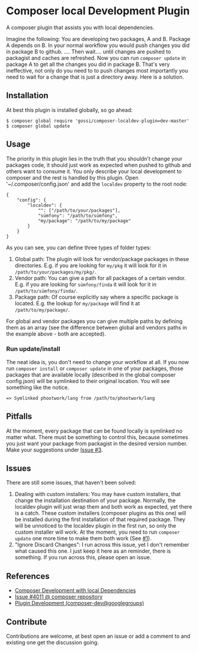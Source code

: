 # Composer local Development Plugin

A composer plugin that assists you with local dependencies.

Imagine the following: You are developing two packages, A and B. Package A depends on B. In your normal workflow you would push changes you did in package B to github. .... Then wait.... until changes are pushed to packagist and caches are refreshed. Now you can run `composer update` in package A to get all the changes you did in package B. That's very ineffective, not only do you need to to push changes most importantly you need to wait for a change that is just a directory away. Here is a solution.

## Installation

At best this plugin is installed globally, so go ahead:

```
$ composer global require 'gossi/composer-localdev-plugin=dev-master'
$ composer global update
```

## Usage

The priority in this plugin lies in the truth that you shouldn't change your packages code, it should just work as expected when pushed to github and others want to consume it. You only describe your local development to composer and the rest is handled by this plugin. Open '~/.composer/config.json' and add the `localdev` property to the root node:

```
{
    "config": {
        "localdev": {
            "": ["/path/to/your/packages"],
            "sümfony": "/path/to/sümfony",
			"my/package": "/path/to/my/package"
        }
    }
}
```

As you can see, you can define three types of folder types:

1. Global path: The plugin will look for vendor/package packages in these directories. E.g. if you are looking for `my/pkg` it will look for it in `/path/to/your/packages/my/pkg/`.
2. Vendor path: You can give a path for all packages of a certain vendor. E.g. if you are looking for `sümfony/finda` it will look for it in `/path/to/sümfony/finda/`.
3. Package path: Of course explicitly say where a specific package is located. E.g. the lookup for `my/package` will find it at `/path/to/my/package/`.

For global and vendor packages you can give multiple paths by defining them as an array (see the difference between global and vendors paths in the example above - both are accepted).

### Run update/install

The neat idea is, you don't need to change your workflow at all. If you now run `composer install` or `composer update` in one of your packages, those packages that are available locally (described in the global composer config.json) will be symlinked to their original location. You will see something like the notice.

```
=> Symlinked phootwork/lang from /path/to/phootwork/lang
```

## Pitfalls

At the moment, every package that can be found locally is symlinked no matter what. There must be something to control this, because sometimes you just want your package from packagist in the desired version number. Make your suggestions under [Issue #3](https://github.com/gossi/composer-localdev-plugin/issues/3).

## Issues

There are still some issues, that haven't been solved:

1. Dealing with custom installers: You may have custom installers, that change the installation destination of your package. Normally, the localdev plugin will just wrap them and both work as expected, yet there is a catch. These custom installers (composer plugins as this one) will be installed during the first installation of that required package. They will be unnoticed to the localdev plugin in the first run, so only the custom installer will work. At the moment, you need to run `composer update` one more time to make them both work (See [#1](https://github.com/gossi/composer-localdev-plugin/issues/1)).
2. "Ignore Discard Changes": I run across this issue, yet I don't remember what caused this one. I just keep it here as an reminder, there is something. If you run across this, please open an issue.

## References

- [Composer Development with local Dependencies](http://gos.si/blog/composer-development-with-local-dependencies)
- [Issue #4011 @ composer repository](https://github.com/composer/composer/issues/4011)
- [Plugin Development (composer-dev@googlegroups)](https://groups.google.com/forum/#!topic/composer-dev/u-jKVnuxg2M)

## Contribute

Contributions are welcome, at best open an issue or add a comment to and existing one get the discussion going.
